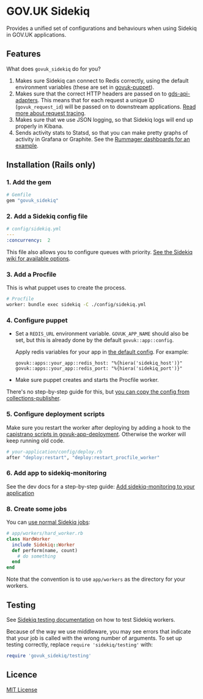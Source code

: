# GOV.UK Sidekiq

Provides a unified set of configurations and behaviours when using Sidekiq
in GOV.UK applications.

## Features

What does `govuk_sidekiq` do for you?

1. Makes sure Sidekiq can connect to Redis correctly, using the default
  environment variables (these are set in [govuk-puppet](https://github.com/alphagov/govuk-puppet)).
2. Makes sure that the correct HTTP headers are passed on to [gds-api-adapters](https://github.com/alphagov/gds-api-adapters).
 This means that for each request a unique ID (`govuk_request_id`) will be passed on to downstream applications.
 [Read more about request tracing][req-tracing].
3. Makes sure that we use JSON logging, so that Sidekiq logs will end up
 properly in Kibana.
4. Sends activity stats to Statsd, so that you can make pretty graphs of activity
 in Grafana or Graphite. See the [Rummager dashboards for an example](https://grafana.publishing.service.gov.uk/dashboard/file/rummager_queues.json).

[req-tracing]: https://docs.publishing.service.gov.uk/manual/setting-up-request-tracing.html

## Installation (Rails only)

### 1. Add the gem

```ruby
# Gemfile
gem "govuk_sidekiq"
```

### 2. Add a Sidekiq config file

```yaml
# config/sidekiq.yml
---
:concurrency:  2
```

This file also allows you to configure queues with priority.
[See the Sidekiq wiki for available options](https://github.com/mperham/sidekiq/wiki/Advanced-Options).

### 3. Add a Procfile

This is what puppet uses to create the process.

```sh
# Procfile
worker: bundle exec sidekiq -C ./config/sidekiq.yml
```

### 4. Configure puppet

- Set a `REDIS_URL` environment variable. `GOVUK_APP_NAME` should also be
set, but this is already done by the default `govuk::app::config`.

    Apply redis variables for your app in [the default config](https://github.com/alphagov/govuk-puppet/blob/main/hieradata_aws/common.yaml). For example:

    ```
    govuk::apps::your_app::redis_host: "%{hiera('sidekiq_host')}"
    govuk::apps::your_app::redis_port: "%{hiera('sidekiq_port')}"
    ```
- Make sure puppet creates and starts the Procfile worker.

There's no step-by-step guide for this, but [you can copy the config from collections-publisher](https://github.com/alphagov/govuk-puppet/blob/main/modules/govuk/manifests/apps/collections_publisher.pp).

### 5. Configure deployment scripts

Make sure you restart the worker after deploying by adding a hook to the [capistrano scripts in govuk-app-deployment](https://github.com/alphagov/govuk-app-deployment). Otherwise the worker will keep running old code.

```ruby
# your-application/config/deploy.rb
after "deploy:restart", "deploy:restart_procfile_worker"
```

### 6. Add app to sidekiq-monitoring

See the dev docs for a step-by-step guide: [Add sidekiq-monitoring to your application][monitoring]

[monitoring]: https://docs.publishing.service.gov.uk/manual/setting-up-new-sidekiq-monitoring-app.html

### 8. Create some jobs

You can [use normal Sidekiq jobs](https://github.com/mperham/sidekiq/wiki/Getting-Started):

```ruby
# app/workers/hard_worker.rb
class HardWorker
  include Sidekiq::Worker
  def perform(name, count)
    # do something
  end
end
```

Note that the convention is to use `app/workers` as the directory for your workers.

## Testing

See [Sidekiq testing documentation](https://github.com/mperham/sidekiq/wiki/Testing)
on how to test Sidekiq workers.

Because of the way we use middleware, you may see errors that indicate that
your job is called with the wrong number of arguments. To set up testing
correctly, replace `require 'sidekiq/testing'` with:

```ruby
require 'govuk_sidekiq/testing'
```

## Licence

[MIT License](LICENCE)
